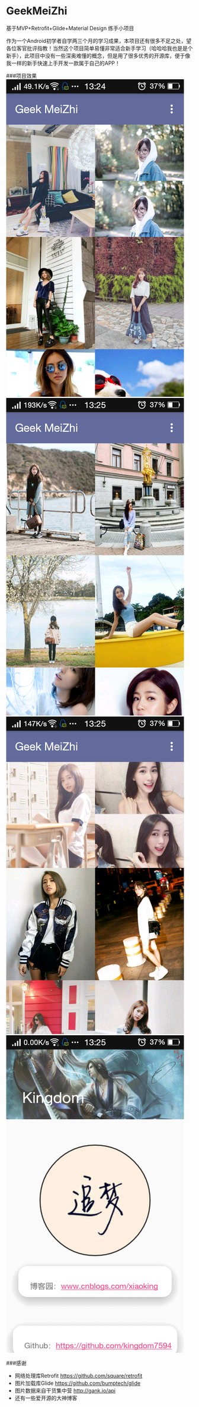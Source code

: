 # GeekMeiZhi
基于MVP+Retrofit+Glide+Material Design 练手小项目

作为一个Android初学者自学两三个月的学习成果，本项目还有很多不足之处，望各位客官批评指教！当然这个项目简单易懂非常适合新手学习（哈哈哈我也是是个新手），此项目中没有一些深奥难懂的概念，但是用了很多优秀的开源库，便于像我一样的新手快速上手开发一款属于自己的APP！

###项目效果  
![](https://github.com/kingdom7594/GeekMeiZhi/blob/master/art/picture1.png) ![](https://github.com/kingdom7594/GeekMeiZhi/blob/master/art/picture2.png)  
![](https://github.com/kingdom7594/GeekMeiZhi/blob/master/art/picture3.png) ![](https://github.com/kingdom7594/GeekMeiZhi/blob/master/art/picture4.png)








###感谢

* 网络处理库Retrofit https://github.com/square/retrofit  
* 图片加载库Glide    https://github.com/bumptech/glide  
* 图片数据来自干货集中营 http://gank.io/api   
* 还有一些爱开源的大神博客
  
 
